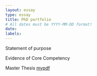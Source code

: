 ```yaml
---
layout: essay
type: essay
title: PhD portfolio
# All dates must be YYYY-MM-DD format!
date: 
labels:
---
```


Statement of purpose

Evidence of Core Competency

Master Thesis
<a href="https://jaiswal-aditi.github.io/PDF/AditiJaiswal-thesis.pdf">mypdf</a>
